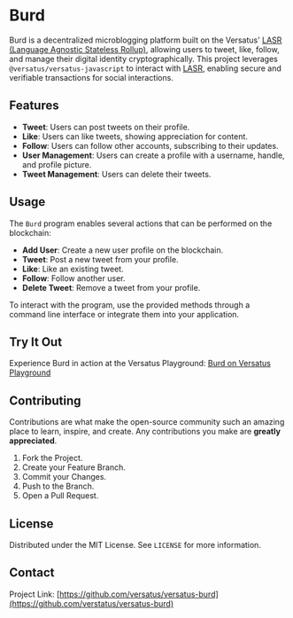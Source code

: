 # Burd

Burd is a decentralized microblogging platform built on the Versatus' [LASR (Language Agnostic Stateless Rollup)](https://versatus.io/blog/introducing-versatus-lasr-the-worlds-first-stateless-rolllup), allowing users to tweet, like, follow, and manage their digital identity cryptographically. This project leverages `@versatus/versatus-javascript` to interact with [LASR](https://versatus.io/blog/introducing-versatus-lasr-the-worlds-first-stateless-rolllup), enabling secure and verifiable transactions for social interactions.

## Features

- **Tweet**: Users can post tweets on their profile.
- **Like**: Users can like tweets, showing appreciation for content.
- **Follow**: Users can follow other accounts, subscribing to their updates.
- **User Management**: Users can create a profile with a username, handle, and profile picture.
- **Tweet Management**: Users can delete their tweets.

## Usage

The `Burd` program enables several actions that can be performed on the blockchain:

- **Add User**: Create a new user profile on the blockchain.
- **Tweet**: Post a new tweet from your profile.
- **Like**: Like an existing tweet.
- **Follow**: Follow another user.
- **Delete Tweet**: Remove a tweet from your profile.

To interact with the program, use the provided methods through a command line interface or integrate them into your application.

## Try It Out

Experience Burd in action at the Versatus Playground: [Burd on Versatus Playground](https://playground.versatus.io/apps/burd)

## Contributing

Contributions are what make the open-source community such an amazing place to learn, inspire, and create. Any contributions you make are **greatly appreciated**.

1. Fork the Project.
2. Create your Feature Branch.
3. Commit your Changes.
4. Push to the Branch.
5. Open a Pull Request.

## License

Distributed under the MIT License. See `LICENSE` for more information.

## Contact

Project Link: [https://github.com/versatus/versatus-burd](https://github.com/verstatus/versatus-burd)

